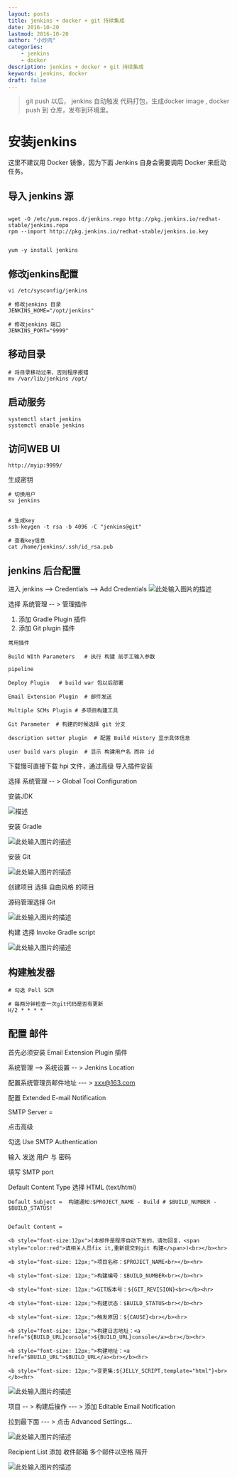 ```yaml
---
layout: posts
title: jenkins + docker + git 持续集成
date: 2016-10-20
lastmod: 2016-10-20
author: "小炒肉"
categories: 
    - jenkins
    - docker
description: jenkins + docker + git 持续集成
keywords: jenkins, docker
draft: false
---
```



> git push 以后， jenkins 自动触发 代码打包，生成docker image , docker push 到 仓库，发布到环境里。


# 安装jenkins

这里不建议用 Docker 镜像，因为下面 Jenkins 自身会需要调用 Docker 来启动任务。


## 导入 jenkins 源

```

wget -O /etc/yum.repos.d/jenkins.repo http://pkg.jenkins.io/redhat-stable/jenkins.repo
rpm --import http://pkg.jenkins.io/redhat-stable/jenkins.io.key


yum -y install jenkins 
```


## 修改jenkins配置

```
vi /etc/sysconfig/jenkins

# 修改jenkins 目录
JENKINS_HOME="/opt/jenkins"

# 修改jenkins 端口
JENKINS_PORT="9999"
```

## 移动目录

```
# 将目录移动过来，否则程序报错
mv /var/lib/jenkins /opt/
```


## 启动服务

```
systemctl start jenkins
systemctl enable jenkins
```



## 访问WEB UI

```
http://myip:9999/ 
```



生成密钥

```
# 切换用户
su jenkins


# 生成key
ssh-keygen -t rsa -b 4096 -C "jenkins@git"

# 查看key信息
cat /home/jenkins/.ssh/id_rsa.pub
```

## jenkins 后台配置

进入 jenkins --> Credentials --> Add Credentials
![此处输入图片的描述][1]



选择 系统管理 -- > 管理插件

1. 添加 Gradle Plugin 插件
2. 添加 Git plugin 插件



```
常用插件

Build WIth Parameters   # 执行 构建 前手工输入参数

pipeline

Deploy Plugin   # build war 包以后部署

Email Extension Plugin  # 邮件发送

Multiple SCMs Plugin # 多项目构建工具

Git Parameter  # 构建的时候选择 git 分支

description setter plugin  # 配置 Build History 显示具体信息

user build vars plugin  # 显示 构建用户名 而非 id
```




下载慢可直接下载 hpi 文件，通过高级 导入插件安装

选择 系统管理 -- > Global Tool Configuration

安装JDK

![描述][2]


安装 Gradle 

![此处输入图片的描述][3]


安装 Git

![此处输入图片的描述][4]



创建项目  选择 自由风格 的项目

源码管理选择 Git

![此处输入图片的描述][5]



构建 选择  Invoke Gradle script

![此处输入图片的描述][6]




## 构建触发器


```
# 勾选 Poll SCM

# 每两分钟检查一次git代码是否有更新
H/2 * * * *
```









## 配置 邮件

首先必须安装 Email Extension Plugin 插件

系统管理 --> 系统设置 -- > Jenkins Location

配置系统管理员邮件地址 --- >  xxx@163.com


配置 Extended E-mail Notification


SMTP Server = 

点击高级

勾选 Use SMTP Authentication

输入 发送 用户 与 密码

填写 SMTP port


Default Content Type 选择 HTML (text/html)


```
Default Subject =  构建通知:$PROJECT_NAME - Build # $BUILD_NUMBER - $BUILD_STATUS!


Default Content = 

<b style="font-size:12px">(本邮件是程序自动下发的，请勿回复，<span style="color:red">请相关人员fix it,重新提交到git 构建</span>)<br></b><hr>

<b style="font-size: 12px;">项目名称：$PROJECT_NAME<br></b><hr>

<b style="font-size: 12px;">构建编号：$BUILD_NUMBER<br></b><hr>

<b style="font-size: 12px;">GIT版本号：${GIT_REVISION}<br></b><hr>

<b style="font-size: 12px;">构建状态：$BUILD_STATUS<br></b><hr>

<b style="font-size: 12px;">触发原因：${CAUSE}<br></b><hr>

<b style="font-size: 12px;">构建日志地址：<a href="${BUILD_URL}console">${BUILD_URL}console</a><br></b><hr>

<b style="font-size: 12px;">构建地址：<a href="$BUILD_URL">$BUILD_URL</a><br></b><hr>

<b style="font-size: 12px;">变更集:${JELLY_SCRIPT,template="html"}<br></b><hr>

```

![此处输入图片的描述][8]






项目 -- > 构建后操作 --- > 添加 Editable Email Notification

拉到最下面 --- > 点击 Advanced Settings...

![此处输入图片的描述][9]

Recipient List 添加 收件邮箱 多个邮件以空格 隔开

![此处输入图片的描述][10]


  [1]: http://jicki.me/img/posts/jenkins/4.png
  [2]: http://jicki.me/img/posts/jenkins/1.png
  [3]: http://jicki.me/img/posts/jenkins/2.png
  [4]: http://jicki.me/img/posts/jenkins/3.png
  [5]: http://jicki.me/img/posts/jenkins/5.png
  [6]: http://jicki.me/img/posts/jenkins/6.png
  [7]: http://jicki.me/img/posts/jenkins/7.png
  [8]: http://jicki.me/img/posts/jenkins/8.png
  [9]: http://jicki.me/img/posts/jenkins/9.png
  [10]: http://jicki.me/img/posts/jenkins/10.png
